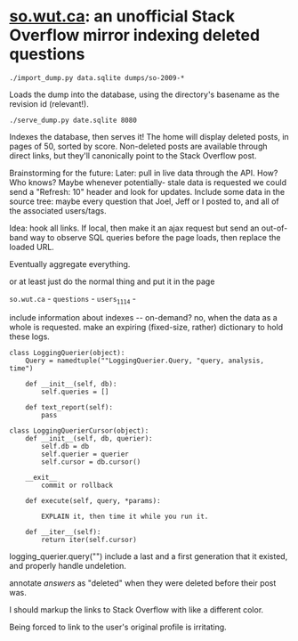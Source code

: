 # [so.wut.ca](http://so.wut.ca/): an unofficial Stack Overflow mirror indexing deleted questions

    ./import_dump.py data.sqlite dumps/so-2009-*

Loads the dump into the database, using the directory's basename as the revision id (relevant!).

    ./serve_dump.py date.sqlite 8080

Indexes the database, then serves it! The home will display deleted
posts, in pages of 50, sorted by score. Non-deleted posts are available through
direct links, but they'll canonically point to the Stack Overflow post.



Brainstorming for the future:
Later: pull in live data through the API. How? Who knows? Maybe whenever potentially-
stale data is requested we could send a "Refresh: 10" header and look for updates.
Include some data in the source tree: maybe every question that Joel, Jeff or I posted to, and all of the associated users/tags.


Idea: hook all links. If local, then make it an ajax request but send an out-of-band way to observe SQL queries before the page loads, then replace the loaded URL.

Eventually aggregate everything.

or at least just do the normal thing and put it in the page


`so.wut.ca` - `questions` - `users`<sub>`1114`</sub> - 

include information about indexes -- on-demand? no, when the data as a whole is requested.
make an expiring (fixed-size, rather) dictionary to hold these logs.

    class LoggingQuerier(object):
        Query = namedtuple(""LoggingQuerier.Query, "query, analysis, time")
        
        def __init__(self, db):
            self.queries = []
        
        def text_report(self):
            pass
    
    class LoggingQuerierCursor(object):
        def __init__(self, db, querier):
            self.db = db
            self.querier = querier
            self.cursor = db.cursor()
        
        __exit__
            commit or rollback
        
        def execute(self, query, *params):
            
            EXPLAIN it, then time it while you run it.
        
        def __iter__(self):
            return iter(self.cursor)

logging_querier.query("")
include a last and a first generation that it existed, and properly handle undeletion.

annotate *answers* as "deleted" when they were deleted before their post was.

I should markup the links to Stack Overflow with like a different color.

Being forced to link to the user's original profile is irritating.

